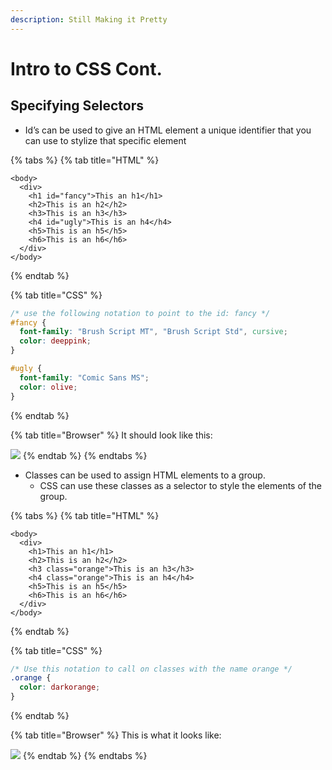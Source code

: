 ```yaml
---
description: Still Making it Pretty
---
```


# Intro to CSS Cont.

## Specifying Selectors

* Id’s can be used to give an HTML element a unique identifier that you can use to stylize that specific element 

{% tabs %}
{% tab title="HTML" %}
```markup
<body>
  <div>
    <h1 id="fancy">This an h1</h1>
    <h2>This is an h2</h2>
    <h3>This is an h3</h3>
    <h4 id="ugly">This is an h4</h4>
    <h5>This is an h5</h5>
    <h6>This is an h6</h6>
  </div>
</body>
```
{% endtab %}

{% tab title="CSS" %}
```css
/* use the following notation to point to the id: fancy */
#fancy {
  font-family: "Brush Script MT", "Brush Script Std", cursive;
  color: deeppink;
}

#ugly {
  font-family: "Comic Sans MS";
  color: olive; 
}
```
{% endtab %}

{% tab title="Browser" %}
It should look like this:

![](https://github.com/cslewislives/frontend-prework/tree/7c7bc1ab2155c31482f755a757c91f4efcc6e770/.gitbook/assets/image%20%2881%29.png)
{% endtab %}
{% endtabs %}

* Classes can be used to assign HTML elements to a group. 
  * CSS can use these classes as a selector to style the elements of the group.

{% tabs %}
{% tab title="HTML" %}
```markup
<body>
  <div>
    <h1>This an h1</h1>
    <h2>This is an h2</h2>
    <h3 class="orange">This is an h3</h3>
    <h4 class="orange">This is an h4</h4>
    <h5>This is an h5</h5>
    <h6>This is an h6</h6>
  </div>
</body>
```
{% endtab %}

{% tab title="CSS" %}
```css
/* Use this notation to call on classes with the name orange */
.orange {
  color: darkorange;
}
```
{% endtab %}

{% tab title="Browser" %}
This is what it looks like:

![](https://github.com/cslewislives/frontend-prework/tree/7c7bc1ab2155c31482f755a757c91f4efcc6e770/.gitbook/assets/image%20%2832%29.png)
{% endtab %}
{% endtabs %}

